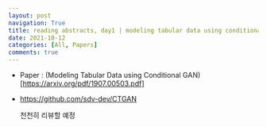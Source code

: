 ```yaml
---
layout: post
navigation: True
title: reading abstracts, day1 | modeling tabular data using conditional GAN 
date: 2021-10-12
categories: [All, Papers]
comments: true
---
```



- Paper : (Modeling Tabular Data using Conditional GAN)[https://arxiv.org/pdf/1907.00503.pdf]
- https://github.com/sdv-dev/CTGAN
  
  
  천천히 리뷰할 예정
  

